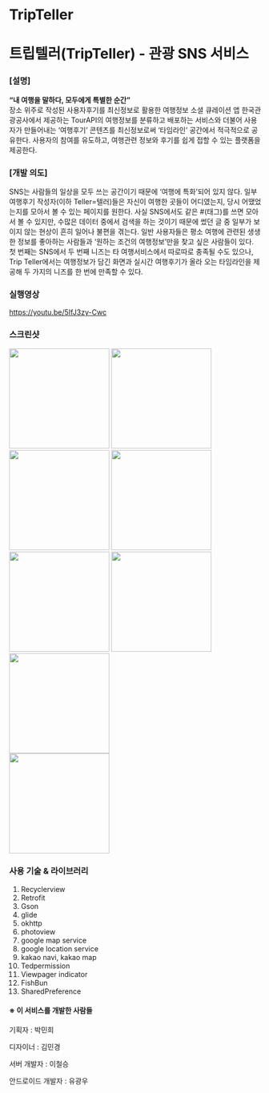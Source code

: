 # TripTeller
# 트립텔러(TripTeller) - 관광 SNS 서비스

### [설명]

**“내 여행을 말하다, 모두에게 특별한 순간”**  
장소 위주로 작성된 사용자후기를 최신정보로 활용한 여행정보 소셜 큐레이션 앱 
 한국관광공사에서 제공하는 TourAPI의 여행정보를 분류하고 배포하는 서비스와 더불어 사용자가 만들어내는 ‘여행후기’ 콘텐츠를 최신정보로써 ‘타임라인’ 공간에서 적극적으로 공유한다. 사용자의 참여를 유도하고, 여행관련 정보와 후기를 쉽게 접할 수 있는 플랫폼을 제공한다. 

### [개발 의도]
 SNS는 사람들의 일상을 모두 쓰는 공간이기 때문에 ‘여행에 특화’되어 있지 않다. 일부 여행후기 작성자(이하 Teller=텔러)들은 자신이 여행한 곳들이 어디였는지, 당시 어땠었는지를 모아서 볼 수 있는 페이지를 원한다. 사실 SNS에서도 같은 #(태그)를 쓰면 모아서 볼 수 있지만, 수많은 데이터 중에서 검색을 하는 것이기 때문에 썼던 글 중 일부가 보이지 않는 현상이 흔히 일어나 불편을 겪는다. 일반 사용자들은 평소 여행에 관련된 생생한 정보를 좋아하는 사람들과 ‘원하는 조건의 여행정보’만을 찾고 싶은 사람들이 있다. 첫 번째는 SNS에서 두 번째 니즈는 타 여행서비스에서 따로따로 충족될 수도 있으나, Trip Teller에서는 여행정보가 담긴 화면과 실시간 여행후기가 올라 오는 타임라인을 제공해 두 가지의 니즈를 한 번에 만족할 수 있다.

### 실행영상

https://youtu.be/5IfJ3zy-Cwc

### 스크린샷

<div>
 <div>
  <img width="200" src="https://user-images.githubusercontent.com/41371709/50050700-4d6f7780-0146-11e9-9fec-adf516a15402.jpg">
  <img width="200" src="https://user-images.githubusercontent.com/41371709/50050705-6710bf00-0146-11e9-90e6-50b0b524fc84.jpg">
  <img width="200" src="https://user-images.githubusercontent.com/41371709/50050707-6f68fa00-0146-11e9-9717-6a3aa05b6d57.jpg">
  <img width="200" src="https://user-images.githubusercontent.com/41371709/50050713-8c053200-0146-11e9-8a8f-da9a9ef83110.jpg">
  <img width="200" src="https://user-images.githubusercontent.com/41371709/50050715-96bfc700-0146-11e9-8092-19685b4f90f1.png">
  <img width="200" src="https://user-images.githubusercontent.com/41371709/50050710-7c85e900-0146-11e9-8bd8-fef607cea95c.jpg">
  <img width="200" src="https://user-images.githubusercontent.com/41371709/50050719-a808d380-0146-11e9-9ed8-cc15a5471c46.jpg">
 </div>
 <img width="200" src="https://user-images.githubusercontent.com/41371709/50050721-b0610e80-0146-11e9-91b8-9130351b94da.png">
</div>

### 사용 기술 & 라이브러리

1. Recyclerview
2. Retrofit
3. Gson
4. glide
5. okhttp
6. photoview
7. google map service
8. google location service
9. kakao navi, kakao map
10. Tedpermission
11. Viewpager indicator
12. FishBun
13. SharedPreference

#### ※ 이 서비스를 개발한 사람들

기획자 : 박민희

디자이너 : 김민경

서버 개발자 : 이철승

안드로이드 개발자 : 유광우
